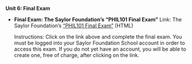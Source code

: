**Unit 6: Final Exam** <span id="6"></span> 
-   **Final Exam: The Saylor Foundation’s “PHIL101 Final Exam”**
    Link: The Saylor Foundation’s [“PHIL101 Final
    Exam”](http://school.saylor.org/mod/quiz/view.php?id=1071) (HTML)  
      
     Instructions: Click on the link above and complete the final exam.
    You must be logged into your Saylor Foundation School account in
    order to access this exam. If you do not yet have an account, you
    will be able to create one, free of charge, after clicking on the
    link.


